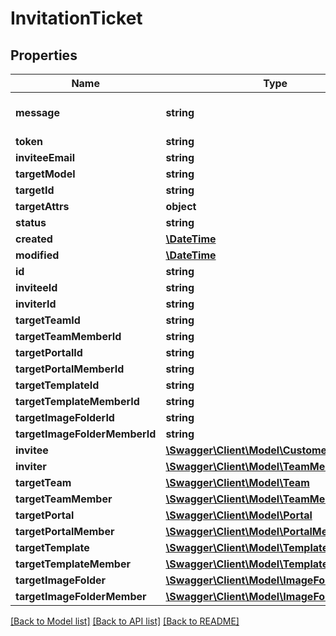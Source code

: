 # InvitationTicket

## Properties
Name | Type | Description | Notes
------------ | ------------- | ------------- | -------------
**message** | **string** |  | [optional] [default to '']
**token** | **string** |  | [optional] 
**inviteeEmail** | **string** |  | [optional] 
**targetModel** | **string** |  | 
**targetId** | **string** |  | 
**targetAttrs** | **object** |  | [optional] 
**status** | **string** |  | [optional] 
**created** | [**\DateTime**](\DateTime.md) |  | [optional] 
**modified** | [**\DateTime**](\DateTime.md) |  | [optional] 
**id** | **string** |  | [optional] 
**inviteeId** | **string** |  | [optional] 
**inviterId** | **string** |  | [optional] 
**targetTeamId** | **string** |  | [optional] 
**targetTeamMemberId** | **string** |  | [optional] 
**targetPortalId** | **string** |  | [optional] 
**targetPortalMemberId** | **string** |  | [optional] 
**targetTemplateId** | **string** |  | [optional] 
**targetTemplateMemberId** | **string** |  | [optional] 
**targetImageFolderId** | **string** |  | [optional] 
**targetImageFolderMemberId** | **string** |  | [optional] 
**invitee** | [**\Swagger\Client\Model\Customer**](Customer.md) |  | [optional] 
**inviter** | [**\Swagger\Client\Model\TeamMember**](TeamMember.md) |  | [optional] 
**targetTeam** | [**\Swagger\Client\Model\Team**](Team.md) |  | [optional] 
**targetTeamMember** | [**\Swagger\Client\Model\TeamMember**](TeamMember.md) |  | [optional] 
**targetPortal** | [**\Swagger\Client\Model\Portal**](Portal.md) |  | [optional] 
**targetPortalMember** | [**\Swagger\Client\Model\PortalMember**](PortalMember.md) |  | [optional] 
**targetTemplate** | [**\Swagger\Client\Model\Template**](Template.md) |  | [optional] 
**targetTemplateMember** | [**\Swagger\Client\Model\TemplateMember**](TemplateMember.md) |  | [optional] 
**targetImageFolder** | [**\Swagger\Client\Model\ImageFolder**](ImageFolder.md) |  | [optional] 
**targetImageFolderMember** | [**\Swagger\Client\Model\ImageFolderMember**](ImageFolderMember.md) |  | [optional] 

[[Back to Model list]](../README.md#documentation-for-models) [[Back to API list]](../README.md#documentation-for-api-endpoints) [[Back to README]](../README.md)



